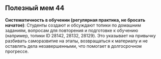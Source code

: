 ## Полезный мем 44

**Систематичность в обучении (регулярная практика, не бросать начатое)**: Студенты создают и обсуждают топики по домашним заданиям, вопросам для повторения и подготовке к обучению (например, топики ID 28142, 28132, 28129). Это указывает на привычку разбивать саморазвитие на этапы, возвращаться к материалу и не оставлять дела незавершенными, что помогает в долгосрочном прогрессе.